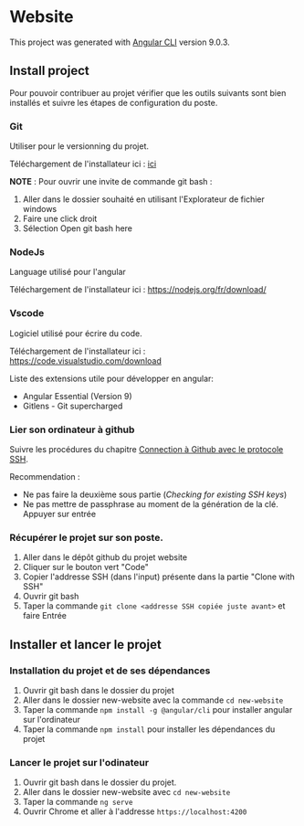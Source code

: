 # Website

This project was generated with [Angular CLI](https://github.com/angular/angular-cli) version 9.0.3.

## Install project
Pour pouvoir contribuer au projet vérifier que les outils suivants sont bien installés et suivre les étapes de configuration du poste.

### Git
Utiliser pour le versionning du projet.

Téléchargement de l'installateur ici : [ici](https://gitforwindows.org/)

**NOTE** : Pour ouvrir une invite de commande git bash : 
 1. Aller dans le dossier souhaité en utilisant l'Explorateur de fichier windows
 1. Faire une click droit
 1. Sélection Open git bash here

### NodeJs

Language utilisé pour l'angular

Téléchargement de l'installateur ici : https://nodejs.org/fr/download/

### Vscode
Logiciel utilisé pour écrire du code.

Téléchargement de l'installateur ici : https://code.visualstudio.com/download

Liste des extensions utile pour développer en angular:
* Angular Essential (Version 9)
* Gitlens - Git supercharged

### Lier son ordinateur à github

Suivre les procédures du chapitre [Connection à Github avec le protocole SSH](https://docs.github.com/en/github/authenticating-to-github/connecting-to-github-with-ssh).

Recommendation : 
* Ne pas faire la deuxième sous partie (_Checking for existing SSH keys_)
* Ne pas mettre de passphrase au moment de la génération de la clé. Appuyer sur entrée

### Récupérer le projet sur son poste.

1. Aller dans le dépôt github du projet website
1. Cliquer sur le bouton vert "Code"
1. Copier l'addresse SSH (dans l'input) présente dans la partie "Clone with SSH"
1. Ouvrir git bash
1. Taper la commande `git clone <addresse SSH copiée juste avant>` et faire Entrée

## Installer et lancer le projet

### Installation du projet et de ses dépendances

1. Ouvrir git bash dans le dossier du projet
1. Aller dans le dossier new-website avec la commande `cd new-website`
1. Taper la commande `npm install -g @angular/cli` pour installer angular sur l'ordinateur
1. Taper la commande `npm install` pour installer les dépendances du projet

### Lancer le projet sur l'odinateur
 1. Ouvrir git bash dans le dossier du projet.
 1. Aller dans le dossier new-website avec `cd new-website`
 1. Taper la commande `ng serve`
 1. Ouvrir Chrome et aller à l'addresse `https://localhost:4200`
